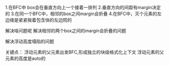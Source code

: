 1.在BFC中 box会在垂直方向上一个接着一排列
2.垂直方向的间距有margin决定的
3.在同一个BFC中，相邻的box之间margin会折叠
4.在BFC中，灭个元素的左边缘是紧紧挨着包含快的左边院的


解决啥问题呢
解决相邻的两个box之间的margin会折叠的问题

解决浮动高度塌陷的问题

关键点：
 浮动元素的父元素出发BFC,形成独立的块级格式化上下文
 浮动元素的父元素的高度是auto的